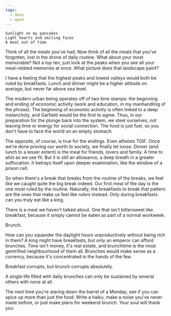 ```yaml
---
tags:
  - done
  - oped
---
```

	Sunlight on my pancakes
	Light hearts and smiling faces
	A meal out of time


Think of all the meals you've had. Now think of all the meals that you've forgotten, lost in the drone of daily routine. What about your most memorable? Not a top ten, just look at the peaks when you see all your meal-related memories at once. What picture does that landscape paint? 

I have a feeling that the highest peaks and lowest valleys would both be ruled by breakfasts. Lunch and dinner might be a higher altitude on average, but never far above sea level. 

The modern urban being operates off of two time stamps: the beginning and ending of economic activity (work and education, in my manhandling of the phrase). The beginning of economic activity is often linked to a deep melancholy, and Garfield would be the first to agree. Thus, in our preparation for the plunge back into the system, we steel ourselves, not leaving time or energy for social connection. The food is just fuel, so you don't have to face the world on an empty stomach. 

The opposite, of course, is true for the endings. Even atheists TGIF. Once we're done proving our worth to society, we finally let loose. Dinner (and lunch to a lesser extent) is the meal for friends, lovers and family. A time to allot as we see fit. But it is still an allowance, a deep breath in a greater suffocation. It betrays itself upon deeper examination, like the window of a prison cell.

So when there's a break that breaks from the routine of the breaks, we feel like we caught quite the big break indeed. Our first meal of the day is the one most ruled by the routine. Naturally, the breakfasts to break that pattern are the ones that make us feel like rulers instead. Only during breakfasts can you truly eat like a king.

There is a meal we haven't talked about. One that isn't bittersweet like breakfast, because it simply cannot be eaten as part of a normal workweek.

Brunch.

How can you squander the daylight hours unproductively without being rich in them? A king might have breakfasts, but only an emperor can afford brunches. Time isn't money, it's real estate, and brunchtime is the most gentrified neighbourhood of them all. Brunches would make sense as a currency, because it's concentrated in the hands of the few. 

Breakfast corrupts, but brunch corrupts absolutely.

A single life filled with daily brunches can only be sustained by several others with none at all.

The next time you're staring down the barrel of a Monday, see if you can spice up more than just the food. Write a haiku, make a noise you've never made before, or just make plans for weekend brunch. Your soul will thank you.
